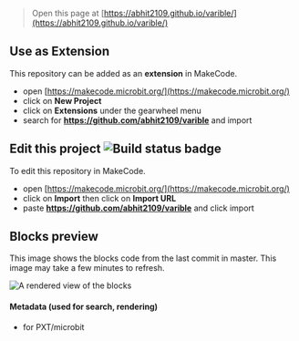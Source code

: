 
> Open this page at [https://abhit2109.github.io/varible/](https://abhit2109.github.io/varible/)

## Use as Extension

This repository can be added as an **extension** in MakeCode.

* open [https://makecode.microbit.org/](https://makecode.microbit.org/)
* click on **New Project**
* click on **Extensions** under the gearwheel menu
* search for **https://github.com/abhit2109/varible** and import

## Edit this project ![Build status badge](https://github.com/abhit2109/varible/workflows/MakeCode/badge.svg)

To edit this repository in MakeCode.

* open [https://makecode.microbit.org/](https://makecode.microbit.org/)
* click on **Import** then click on **Import URL**
* paste **https://github.com/abhit2109/varible** and click import

## Blocks preview

This image shows the blocks code from the last commit in master.
This image may take a few minutes to refresh.

![A rendered view of the blocks](https://github.com/abhit2109/varible/raw/master/.github/makecode/blocks.png)

#### Metadata (used for search, rendering)

* for PXT/microbit
<script src="https://makecode.com/gh-pages-embed.js"></script><script>makeCodeRender("{{ site.makecode.home_url }}", "{{ site.github.owner_name }}/{{ site.github.repository_name }}");</script>
